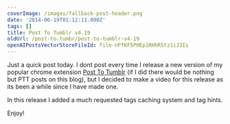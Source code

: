 ```yaml
---
coverImage: /images/fallback-post-header.png
date: '2014-06-19T01:12:11.000Z'
tags: []
title: Post To Tumblr v4.19
oldUrl: /post-to-tumbr/post-to-tumblr-v4-19
openAIPostsVectorStoreFileId: file-nPfKF5PHEp1RHhRStz1iJ3Is
---
```


Just a quick post today. I dont post every time I release a new version of my popular chrome extension [Post To Tumblr](https://chrome.google.com/webstore/detail/post-to-tumblr/dbpicbbcpanckagpdjflgojlknomoiah?hl=en) (if I did there would be nothing but PTT posts on this blog), but I decided to make a video for this release as its been a while since I have made one.

<!-- more -->

In this release I added a much requested tags caching system and tag hints.

Enjoy!
